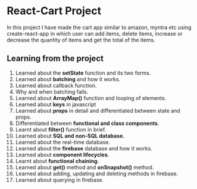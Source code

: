 # React-Cart Project
In this project I have made the cart app similar to amazon, myntra etc using create-react-app in which user can add items, delete items, increase or decrease the quantity of items and get the total of the items.

## Learning from the project
1. Learned about the **setState** function and its two forms.
2. Learned about **batching** and how it works.
3. Learned about callback function.
4. Why and when batching fails.
5. Learned about **ArrayMap()** function and looping of elements.
6. Learned about **keys** in javascript
7. Learned about **props** in detail and differentiated between state and props.
8. Differentiated between **functional and class components**.
9. Learnt about **filter()** function in brief.
10. Learned about **SQL and non-SQL database.**
11. Learned about the real-time database.
12. Learned about the **firebase** database and how it works.
13. Learned about **component lifecycles**.
14. Learnt about **functional chaining**.
15. Learned about **get()** method and **onSnapshot()** method.
16. Learned about adding, updating and deleting methods in firebase.
17. Learned about querying in firebase.


